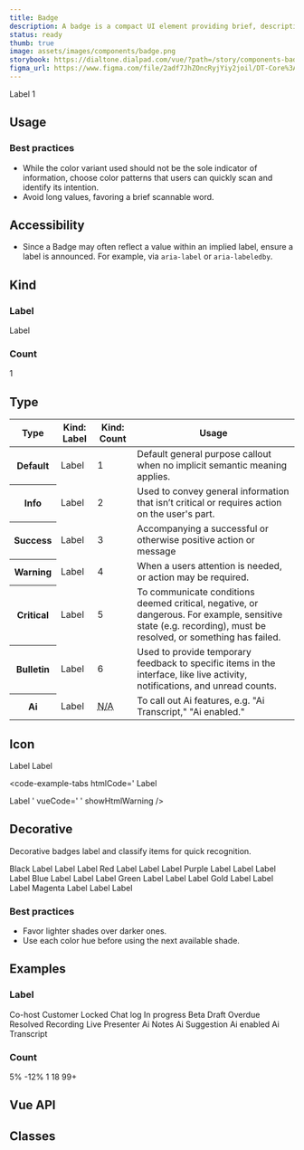```yaml
---
title: Badge
description: A badge is a compact UI element providing brief, descriptive information about an element and its surrounding context. It is terse, ideally one word.
status: ready
thumb: true
image: assets/images/components/badge.png
storybook: https://dialtone.dialpad.com/vue/?path=/story/components-badge--default
figma_url: https://www.figma.com/file/2adf7JhZOncRyjYiy2joil/DT-Core%3A-Components-7?node-id=8914%3A21227&viewport=656%2C314%2C0.55&t=xHutRjwo1o5zMTgT-11
---
```


<code-well-header bgclass="d-bgc-primary">
  <dt-stack direction="row" gap="400" class="d-ai-center">
    <span class="d-badge"><span class="d-badge__label">Label</span></span>
    <span class="d-badge d-badge--count"><span class="d-badge__label">1</span></span>
  </dt-stack>
</code-well-header>

<!-- <component-combinator component-name="DtBadge" /> -->

## Usage

<dialtone-usage>
<template #do>

- To flag and draw awareness to a specific element or feature of focus. For example, something is unique about that separates it from other like content.
- As a notification system with minimal footprint.
</template>
<template #dont>

- To indicate that interaction by the user is required.
</template>
</dialtone-usage>

### Best practices

- While the color variant used should not be the sole indicator of information, choose color patterns that users can quickly scan and identify its intention.
- Avoid long values, favoring a brief scannable word.

## Accessibility

- Since a Badge may often reflect a value within an implied label, ensure a label is announced. For example, via `aria-label` or `aria-labeledby`.

## Kind

### Label

<code-well-header bgclass="d-bgc-primary">
  <span class="d-badge"><span class="d-badge__label">Label</span></span>
</code-well-header>

<code-example-tabs
htmlCode='
<span class="d-badge"><span class="d-badge__label">Label</span></span>'
vueCode='
<dt-badge type="default" kind="label" text="Label" />
'
showHtmlWarning />

### Count

<code-well-header bgclass="d-bgc-primary">
  <span class="d-badge d-badge--count"><span class="d-badge__label">1</span></span>
</code-well-header>

<code-example-tabs
htmlCode='
<span class="d-badge d-badge--count"><span class="d-badge__label">1</span></span>'
vueCode='
<dt-badge type="default" kind="count" default="1" />
'
showHtmlWarning />

## Type

<table class="d-table dialtone-doc-table d-mb16">
  <thead>
    <tr>
      <th>Type</th>
      <th class="d-ws-nowrap">Kind: <span class="d-fw-normal">Label</span></th>
      <th class="d-ws-nowrap">Kind: <span class="d-fw-normal">Count</span></th>
      <th>Usage</th>
    </tr>
  </thead>
  <tbody>
    <tr>
      <th class="d-ta-left">Default</th>
      <td>
        <span class="d-badge">Label</span>
      </td>
      <td>
        <span class="d-badge d-badge--count"><span class="d-badge__label">1</span></span>
      </td>
      <td>Default general purpose callout when no implicit semantic meaning applies.</td>
    </tr>
    <tr>
      <th class="d-ta-left">Info</th>
      <td>
        <span class="d-badge d-badge--info"><span class="d-badge__label">Label</span></span>
      </td>
      <td>
        <span class="d-badge d-badge--count d-badge--info"><span class="d-badge__label">2</span></span>
      </td>
      <td>Used to convey general information that isn’t critical or requires action on the user's part.</td>
    </tr>
    <tr>
      <th class="d-ta-left">Success</th>
      <td>
        <span class="d-badge d-badge--success"><span class="d-badge__label">Label</span></span>
      </td>
      <td>
        <span class="d-badge d-badge--count d-badge--success"><span class="d-badge__label">3</span></span>
      </td>
      <td>Accompanying a successful or otherwise positive action or message</td>
    </tr>
    <tr>
      <th class="d-ta-left">Warning</th>
      <td>
        <span class="d-badge d-badge--warning"><span class="d-badge__label">Label</span></span>
      </td>
      <td>
        <span class="d-badge d-badge--count d-badge--warning"><span class="d-badge__label">4</span></span>
      </td>
      <td>When a users attention is needed, or action may be required.</td>
    </tr>
    <tr>
      <th class="d-ta-left">Critical</th>
      <td>
        <span class="d-badge d-badge--critical"><span class="d-badge__label">Label</span></span>
      </td>
      <td>
        <span class="d-badge d-badge--count d-badge--critical"><span class="d-badge__label">5</span></span>
      </td>
      <td>To communicate conditions deemed critical, negative, or dangerous. For example, sensitive state (e.g. recording), must be resolved, or something has failed.</td>
    </tr>
    <tr>
      <th class="d-ta-left">Bulletin</th>
      <td>
        <span class="d-badge d-badge--bulletin"><span class="d-badge__label">Label</span></span>
      </td>
      <td>
        <span class="d-badge d-badge--count d-badge--bulletin"><span class="d-badge__label">6</span></span>
      </td>
      <td>Used to provide temporary feedback to specific items in the interface, like live activity, notifications, and unread counts. </td>
    </tr>
    <tr>
      <th class="d-ta-left">Ai</th>
      <td>
        <span class="d-badge d-badge--ai">
          <span class="d-badge__icon-left">
            <dt-icon name="dialpad-ai" size="200" />
          </span>
          <span class="d-badge__label">Label</span>
        </span>
      </td>
      <td><abbr class="d-fc-black-400 d-td-none d-fs-100" title="Not applicable">N/A</abbr></td>
      <td>To call out Ai features, e.g. "Ai Transcript," "Ai enabled."</td>
    </tr>
  </tbody>
</table>

<code-example-tabs
htmlCode='
<span class="d-badge"><span class="d-badge__label">Label</span></span>
<span class="d-badge d-badge--info"><span class="d-badge__label">Label</span></span>
<span class="d-badge d-badge--success"><span class="d-badge__label">Label</span></span>
<span class="d-badge d-badge--warning"><span class="d-badge__label">Label</span></span>
<span class="d-badge d-badge--critical"><span class="d-badge__label">Label</span></span>
<span class="d-badge d-badge--bulletin"><span class="d-badge__label">Label</span></span>
<span class="d-badge d-badge--ai">
  <span class="d-badge__icon-left">
    <dt-icon name="lightning-bolt" size="200" />
  </span>
  <span class="d-badge__label">Label</span>
</span>
<span class="d-badge d-badge--count"><span class="d-badge__label">1</span></span>
<span class="d-badge d-badge--count d-badge--info"><span class="d-badge__label">2</span></span>
<span class="d-badge d-badge--count d-badge--success"><span class="d-badge__label">3</span></span>
<span class="d-badge d-badge--count d-badge--warning"><span class="d-badge__label">4</span></span>
<span class="d-badge d-badge--count d-badge--critical"><span class="d-badge__label">5</span></span>
<span class="d-badge d-badge--count d-badge--bulletin"><span class="d-badge__label">6</span></span>
'
vueCode='
<dt-badge type="default" kind="label" text="Label" />
<dt-badge type="info" kind="label" text="Label" />
<dt-badge type="success" kind="label" text="Label" />
<dt-badge type="warning" kind="label" text="Label" />
<dt-badge type="critical" kind="label" text="Label" />
<dt-badge type="bulletin" kind="label" text="Label" />
<dt-badge type="ai" text="Label" kind="label" icon-left="dialpad-ai" />
<dt-badge type="default" text="1" kind="count" />
<dt-badge type="info" text="1" kind="count" />
<dt-badge type="success" text="1" kind="count" />
<dt-badge type="warning" text="1" kind="count" />
<dt-badge type="critical" text="1" kind="count" />
<dt-badge type="bulletin" text="1" kind="count" />
'
showHtmlWarning />

## Icon

<code-well-header bgclass="d-bgc-primary">
  <dt-stack direction="row" gap="400">
    <span class="d-badge">
      <span class="d-badge__icon-left">
        <dt-icon name="lightning-bolt" size="200" />
      </span>
      <span class="d-badge__label">Label</span>
    </span>
    <span class="d-badge">
      <span class="d-badge__label">Label</span>
      <span class="d-badge__icon-right">
        <dt-icon name="lightning-bolt" size="200" />
      </span>
    </span>
  </dt-stack>
</code-well-header>

<code-example-tabs
htmlCode='
<span class="d-badge">
  <span class="d-badge__icon-left">
    <dt-icon name="lightning-bolt" size="200" />
  </span>
  <span class="d-badge__label">Label</span>
</span>

<span class="d-badge">
  <span class="d-badge__label">Label</span>
  <span class="d-badge__icon-right">
    <dt-icon name="lightning-bolt" size="200" />
  </span>
</span>
'
vueCode='
<dt-badge type="default" text="Label" kind="label" icon-left="lightning-bolt"/>
<dt-badge type="default" text="Label" kind="label" icon-right="lightning-bolt"/>
'
showHtmlWarning />

## Decorative

Decorative badges label and classify items for quick recognition.

<code-well-header bgclass="d-bgc-primary">
  <dt-stack direction="row" gap="500" class="d-ai-baseline">
    <dt-stack gap="500">
      <span class="d-label-base-compact">Black</span>
      <span class="d-badge d-badge--decorate-black-400"><span class="d-badge__decorative"></span><span class="d-badge__label">Label</span></span>
      <span class="d-badge d-badge--decorate-black-500"><span class="d-badge__decorative"></span><span class="d-badge__label">Label</span></span>
      <span class="d-badge d-badge--decorate-black-900"><span class="d-badge__decorative"></span><span class="d-badge__label">Label</span></span>
    </dt-stack>
    <dt-stack gap="500">
      <span class="d-label-base-compact">Red</span>
      <span class="d-badge d-badge--decorate-red-200"><span class="d-badge__decorative"></span><span class="d-badge__label">Label</span></span>
      <span class="d-badge d-badge--decorate-red-300"><span class="d-badge__decorative"></span><span class="d-badge__label">Label</span></span>
      <span class="d-badge d-badge--decorate-red-400"><span class="d-badge__decorative"></span><span class="d-badge__label">Label</span></span>
    </dt-stack>
    <dt-stack gap="500">
      <span class="d-label-base-compact">Purple</span>
      <span class="d-badge d-badge--decorate-purple-200"><span class="d-badge__decorative"></span><span class="d-badge__label">Label</span></span>
      <span class="d-badge d-badge--decorate-purple-300"><span class="d-badge__decorative"></span><span class="d-badge__label">Label</span></span>
      <span class="d-badge d-badge--decorate-purple-400"><span class="d-badge__decorative"></span><span class="d-badge__label">Label</span></span>
      <span class="d-badge d-badge--decorate-purple-500"><span class="d-badge__decorative"></span><span class="d-badge__label">Label</span></span>
    </dt-stack>
    <dt-stack gap="500">
      <span class="d-label-base-compact">Blue</span>
      <span class="d-badge d-badge--decorate-blue-200"><span class="d-badge__decorative"></span><span class="d-badge__label">Label</span></span>
      <span class="d-badge d-badge--decorate-blue-300"><span class="d-badge__decorative"></span><span class="d-badge__label">Label</span></span>
      <span class="d-badge d-badge--decorate-blue-400"><span class="d-badge__decorative"></span><span class="d-badge__label">Label</span></span>
    </dt-stack>
    <dt-stack gap="500">
      <span class="d-label-base-compact">Green</span>
      <span class="d-badge d-badge--decorate-green-300"><span class="d-badge__decorative"></span><span class="d-badge__label">Label</span></span>
      <span class="d-badge d-badge--decorate-green-400"><span class="d-badge__decorative"></span><span class="d-badge__label">Label</span></span>
      <span class="d-badge d-badge--decorate-green-500"><span class="d-badge__decorative"></span><span class="d-badge__label">Label</span></span>
    </dt-stack>
    <dt-stack gap="500">
      <span class="d-label-base-compact">Gold</span>
      <span class="d-badge d-badge--decorate-gold-300"><span class="d-badge__decorative"></span><span class="d-badge__label">Label</span></span>
      <span class="d-badge d-badge--decorate-gold-400"><span class="d-badge__decorative"></span><span class="d-badge__label">Label</span></span>
      <span class="d-badge d-badge--decorate-gold-500"><span class="d-badge__decorative"></span><span class="d-badge__label">Label</span></span>
    </dt-stack>
    <dt-stack gap="500">
      <span class="d-label-base-compact">Magenta</span>
      <span class="d-badge d-badge--decorate-magenta-200"><span class="d-badge__decorative"></span><span class="d-badge__label">Label</span></span>
      <span class="d-badge d-badge--decorate-magenta-300"><span class="d-badge__decorative"></span><span class="d-badge__label">Label</span></span>
      <span class="d-badge d-badge--decorate-magenta-400"><span class="d-badge__decorative"></span><span class="d-badge__label">Label</span></span>
    </dt-stack>
  </dt-stack>
</code-well-header>

<code-example-tabs
htmlCode='
<span class="d-badge d-badge--decorate-{$color}">
  <span class="d-badge__decorative"></span>
  <span class="d-badge__label">Label</span>
</span>
'
vueCode='
<dt-badge text="Label" decoration="black-400" />
<dt-badge text="Label" decoration="black-500" />
<dt-badge text="Label" decoration="black-900" />
<dt-badge text="Label" decoration="red-200" />
<dt-badge text="Label" decoration="red-300" />
<dt-badge text="Label" decoration="red-400" />
<dt-badge text="Label" decoration="purple-200" />
<dt-badge text="Label" decoration="purple-300" />
<dt-badge text="Label" decoration="purple-400" />
<dt-badge text="Label" decoration="purple-500" />
<dt-badge text="Label" decoration="blue-200" />
<dt-badge text="Label" decoration="blue-300" />
<dt-badge text="Label" decoration="blue-400" />
<dt-badge text="Label" decoration="green-300" />
<dt-badge text="Label" decoration="green-400" />
<dt-badge text="Label" decoration="green-500" />
<dt-badge text="Label" decoration="gold-300" />
<dt-badge text="Label" decoration="gold-400" />
<dt-badge text="Label" decoration="gold-500" />
<dt-badge text="Label" decoration="magenta-200" />
<dt-badge text="Label" decoration="magenta-300" />
<dt-badge text="Label" decoration="magenta-400" />
'
showHtmlWarning />

<dialtone-usage>
<template #do>

- Use for categories of items with a limited number of options (eg. call categories, AI moments).
</template>
<template #dont>

- Use for categories of items with an unlimited or unknown number of options (eg. user-defined contact labels, RTA cards, contact centers).
- Use for single items that are not part of a larger group.
- Use for decoration only, to bring attention to part of the UI by using colors.
- Use with `kind=count`, nor with any `type` that is not `default`.
- Use in combination with an icon.
- Change the customize the Badge's background color text style,
- Extend the decorative slot color beyond what Dialtone provides.
</template>
</dialtone-usage>

### Best practices

- Favor lighter shades over darker ones.
- Use each color hue before using the next available shade.

## Examples

### Label

<code-well-header bgclass="d-bgc-primary">
  <dt-stack gap="500">
    <dt-stack direction="row" gap="400">
      <span class="d-badge">Co-host</span>
      <span class="d-badge">Customer</span>
      <span class="d-badge">
        <span class="d-badge__icon-left">
          <dt-icon name="lock" size="200" />
        </span>
        <span class="d-badge__label">Locked</span>
      </span>
      <span class="d-badge">
        <span class="d-badge__icon-left">
          <dt-icon name="message" size="200" />
        </span>
        <span class="d-badge__label">Chat log</span>
      </span>
    </dt-stack>
    <dt-stack direction="row" gap="400">
      <span class="d-badge d-badge--info"><span class="d-badge__label">In progress</span></span>
      <span class="d-badge d-badge--info"><span class="d-badge__label">Beta</span></span>
      <span class="d-badge d-badge--info"><span class="d-badge__label">Draft</span></span>
    </dt-stack>
    <dt-stack direction="row" gap="400">
      <span class="d-badge d-badge--warning"><span class="d-badge__label">Overdue</span></span>
    </dt-stack>
    <dt-stack direction="row" gap="400">
      <span class="d-badge d-badge--success"><span class="d-badge__label">Resolved</span></span>
    </dt-stack>
    <dt-stack direction="row" gap="400">
      <span class="d-badge d-badge--critical">
        <span class="d-badge__icon-left">
          <dt-icon name="record-filled" size="200" />
        </span>
        <span class="d-badge__label">Recording</span>
      </span>
    </dt-stack>
    <dt-stack direction="row" gap="400">
      <span class="d-badge d-badge--bulletin"><span class="d-badge__label">Live</span></span>
      <span class="d-badge d-badge--bulletin"><span class="d-badge__label">Presenter</span></span>
    </dt-stack>
    <dt-stack direction="row" gap="400">
      <span class="d-badge d-badge--ai">
        <span class="d-badge__icon-left">
          <dt-icon name="dialpad-ai" size="200" />
        </span>
        <span class="d-vi-visible-sr">Ai</span>
        <span class="d-badge__label">Notes</span>
      </span>
      <span class="d-badge d-badge--ai">
        <span class="d-badge__icon-left">
          <dt-icon name="dialpad-ai" size="200" />
        </span>
        <span class="d-vi-visible-sr">Ai</span>
        <span class="d-badge__label">Suggestion</span>
      </span>
      <span class="d-badge d-badge--ai">
        <span class="d-badge__icon-left">
          <dt-icon name="dialpad-ai" size="200" />
        </span>
        <span class="d-vi-visible-sr">Ai</span>
        <span class="d-badge__label">enabled</span>
      </span>
      <span class="d-badge d-badge--ai">
        <span class="d-badge__icon-left">
          <dt-icon name="dialpad-ai" size="200" />
        </span>
        <span class="d-vi-visible-sr">Ai</span>
        <span class="d-badge__label">Transcript</span>
      </span>
    </dt-stack>
  </dt-stack>
</code-well-header>

### Count

<code-well-header bgclass="d-bgc-primary">
  <dt-stack gap="500">
    <dt-stack direction="row" gap="400">
      <span class="d-badge d-badge--count d-badge--success">
        <span class="d-badge__icon-left">
          <dt-icon name="arrow-up" size="200" />
        </span>
        <span class="d-badge__label">5%</span>
      </span>
    </dt-stack>
    <dt-stack direction="row" gap="400">
      <span class="d-badge d-badge--count d-badge--critical">
        <span class="d-badge__icon-left">
          <dt-icon name="arrow-down" size="200" />
        </span>
        <span class="d-badge__label">-12%</span>
      </span>
    </dt-stack>
    <dt-stack direction="row" gap="400">
      <span class="d-badge d-badge--count d-badge--bulletin"><span class="d-badge__label">1</span></span>
      <span class="d-badge d-badge--count d-badge--bulletin"><span class="d-badge__label">18</span></span>
      <span class="d-badge d-badge--count d-badge--bulletin"><span class="d-badge__label">99+</span></span>
    </dt-stack>
  </dt-stack>
</code-well-header>

## Vue API

<component-vue-api component-name="badge" />

## Classes

<component-class-table component-name="badge"></component-class-table>

<script setup>
  import { classes } from '@data/badge.json';
</script>
